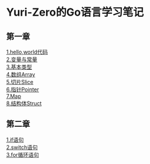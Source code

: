 # Yuri-Zero的Go语言学习笔记
## 第一章
[1.hello,world代码](1-1HelloWorld/hello/hello.go)<br>
[2.变量与常量](1-2Variable-Const/1.2变量与常量笔记.md)<br>
[3.基本类型](1-3基本类型笔记/基本类型.md)<br>
[4.数组Array](1-4Array/Golang数组笔记.md)<br>
[5.切片Slice](1-5Slice/1.5切片笔记.md)<br>
[6.指针Pointer](1-6Pointer/1.6指针笔记.md)<br>
[7.Map](1-7Map/1.7Map笔记.md)<br>
[8.结构体Struct](1-8Struct/1.8结构体笔记.md)
## 第二章
[1.if语句](2-1If/2.1if语句笔记.md)<br>
[2.switch语句](2-2Switch/2-2Switch笔记.md)<br>
[3.for循环语句](2-3for/2.3for语句笔记.md)
